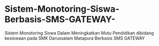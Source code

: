 # Sistem-Monotoring-Siswa-Berbasis-SMS-GATEWAY-
Sistem Monotoring Siswa Dalam Meningkatkan Mutu Pendidikan dibidang kesiswaan pada SMK Darussalam Matapura Berbasis SMS GATEWAY
